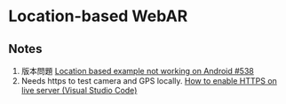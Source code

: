 # Location-based WebAR

## Notes

1. 版本問題 [Location based example not working on Android #538](https://github.com/AR-js-org/AR.js/issues/538)
2. Needs https to test camera and GPS locally. [How to enable HTTPS on live server (Visual Studio Code)](https://medium.com/webisora/how-to-enable-https-on-live-server-visual-studio-code-5659fbc5542c)